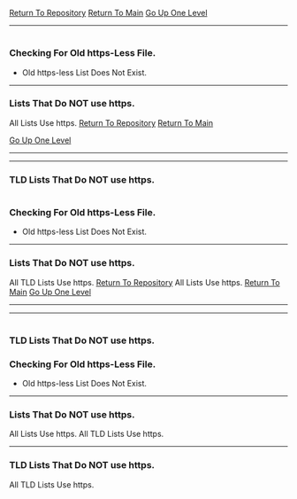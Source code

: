 [Return To Repository](https://github.com/DigitalWarrior/piholeparser/)
[Return To Main](https://github.com/DigitalWarrior/piholeparser/blob/master/RecentRunLogs/Mainlog.md)
[Go Up One Level](https://github.com/DigitalWarrior/piholeparser/blob/master/RecentRunLogs/TopLevelScripts/10-Running-Initial-Tasks.md)
____________________________________
# 
### Checking For Old https-Less File.
* Old https-less List Does Not Exist.

___________________________________________________________________
### Lists That Do NOT use https.
All Lists Use https.
[Return To Repository](https://github.com/DigitalWarrior/piholeparser/)
[Return To Main](https://github.com/DigitalWarrior/piholeparser/blob/master/RecentRunLogs/Mainlog.md)

[Go Up One Level](https://github.com/DigitalWarrior/piholeparser/blob/master/RecentRunLogs/TopLevelScripts/10-Running-Initial-Tasks.md)
___________________________________________________________________
____________________________________
### TLD Lists That Do NOT use https.
# 
### Checking For Old https-Less File.
* Old https-less List Does Not Exist.

___________________________________________________________________
### Lists That Do NOT use https.
All TLD Lists Use https.
[Return To Repository](https://github.com/DigitalWarrior/piholeparser/)
All Lists Use https.
[Return To Main](https://github.com/DigitalWarrior/piholeparser/blob/master/RecentRunLogs/Mainlog.md)
[Go Up One Level](https://github.com/DigitalWarrior/piholeparser/blob/master/RecentRunLogs/TopLevelScripts/10-Running-Initial-Tasks.md)

____________________________________
___________________________________________________________________
# 
### TLD Lists That Do NOT use https.
### Checking For Old https-Less File.
* Old https-less List Does Not Exist.

___________________________________________________________________
### Lists That Do NOT use https.
All Lists Use https.
All TLD Lists Use https.

___________________________________________________________________
### TLD Lists That Do NOT use https.
All TLD Lists Use https.
